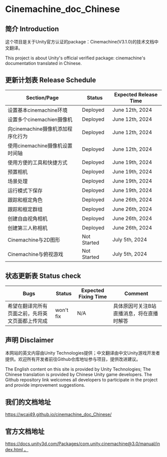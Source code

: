 # Cinemachine_doc_Chinese

## 简介 Introduction

这个项目是关于Unity官方认证的package：Cinemachine(V3.1.0)的技术文档中文翻译。

This project is about Unity's official verified package: cinemachine's documentation translated in Chinese.

## 更新计划表 Release Schedule

| Section/Page       | Status          | Expected Release Time  |
|--------------------|-----------------|--------------------|
| 设置基本cinemachine环境 | Deployed     | June 12th, 2024     |
| 设置多个cinemachien摄像机 | Deployed    | June 12th, 2024     |
| 向cinemachine摄像机添加程序化行为| Deployed     | June 12th, 2024     |
| 使用cinemachine摄像机设置时间轴 | Deployed    | June 12th, 2024     |
|使用方便的工具和快捷方式 | Deployed    | June 19th, 2024     |
|预置相机| Deployed    | June 19th, 2024     |
|场景处理| Deployed    | June 19th, 2024     |
|运行模式下保存| Deployed    | June 19th, 2024     |
|跟踪和框定角色 | Deployed | June 26th, 2024 |
|跟踪和框定群组 | Deployed | June 26th, 2024 |
|创建自由视角相机 | Deployed | June 26th, 2024 |
|创建第三人称相机 | Deployed | June 26th, 2024 |
|Cinemachine与2D图形 | Not Started | July 5th, 2024 |
|Cinemachine与俯视游戏 | Not Started | July 5th, 2024 |


## 状态更新表 Status check

| Bugs       | Status          | Expected Fixing Time  |  Comment |
|--------------------|-----------------|--------------------|-----------------|
| 希望在翻译完所有页面之前，先将英文页面都上传完成 | won't fix     | N/A     | 具体原因可关注B站直播消息，将在直播时解答 |

## 声明 Disclaimer

本网站的英文内容由Unity Technologies提供；中文翻译由中文Unity游戏开发者提供。欢迎所有开发者前往Github仓库地址参与项目，提供改进建议。

The English content on this site is provided by Unity Technologies; The Chinese translation is provided by Chinese Unity game developers. The Github repository link welcomes all developers to participate in the project and provide improvement suggestions.

## 我们的文档地址

https://wcai49.github.io/cinemachine_doc_Chinese/

## 官方文档地址

[https://docs.unity3d.com/Packages/com.unity.cinemachine@3.0/manual/index.html 。](https://docs.unity3d.com/Packages/com.unity.cinemachine@3.1/manual/index.html)
